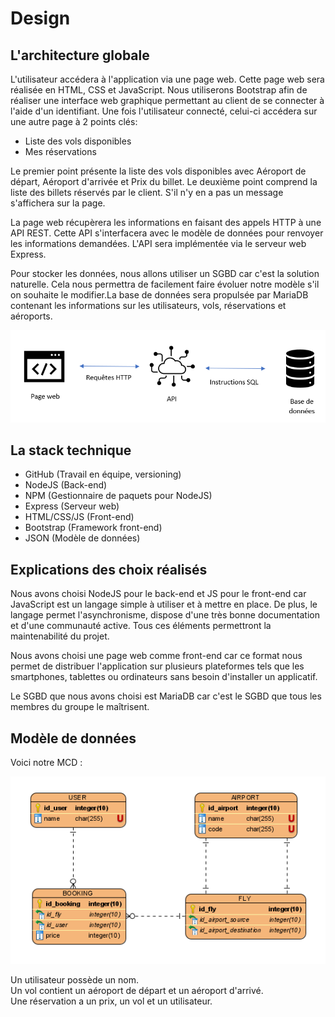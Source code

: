 # Design

## L'architecture globale

L'utilisateur accédera à l'application via une page web. Cette page web sera réalisée en HTML, CSS et JavaScript. Nous utiliserons Bootstrap afin de réaliser une interface web graphique permettant au client de se connecter à l'aide d'un identifiant.
Une fois l'utilisateur connecté, celui-ci accédera sur une autre page à 2 points clés:

- Liste des vols disponibles
- Mes réservations

Le premier point présente la liste des vols disponibles avec Aéroport de départ, Aéroport d'arrivée et Prix du billet.
Le deuxième point comprend la liste des billets réservés par le client. S'il n'y en a pas un message s'affichera sur la page.

La page web récupèrera les informations en faisant des appels HTTP à une API REST. Cette API s'interfacera avec le modèle de données pour renvoyer les informations demandées. L'API sera implémentée via le serveur web Express.

Pour stocker les données, nous allons utiliser un SGBD car c'est la solution naturelle. Cela nous permettra de facilement faire évoluer notre modèle s'il on souhaite le modifier.La base de données sera propulsée par MariaDB contenant les informations sur les utilisateurs, vols, réservations et aéroports.

![Le schéma de l'architecture](schema_architecture.png)

## La stack technique

- GitHub (Travail en équipe, versioning)
- NodeJS (Back-end)
- NPM (Gestionnaire de paquets pour NodeJS)
- Express (Serveur web)
- HTML/CSS/JS (Front-end)
- Bootstrap (Framework front-end)
- JSON (Modèle de données)

## Explications des choix réalisés

Nous avons choisi NodeJS pour le back-end et JS pour le front-end car JavaScript est un langage simple à utiliser et à mettre en place. De plus, le langage permet l'asynchronisme, dispose d'une très bonne documentation et d'une communauté active. Tous ces éléments permettront la maintenabilité du projet.  
  
Nous avons choisi une page web comme front-end car ce format nous permet de distribuer l'application sur plusieurs plateformes tels que les smartphones, tablettes ou ordinateurs sans besoin d'installer un applicatif.  
  
Le SGBD que nous avons choisi est MariaDB car c'est le SGBD que tous les membres du groupe le maîtrisent.

## Modèle de données

Voici notre MCD :

![Le MCD](mcd.png)

Un utilisateur possède un nom.  
Un vol contient un aéroport de départ et un aéroport d'arrivé.  
Une réservation a un prix, un vol et un utilisateur.  
